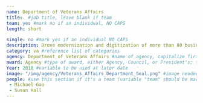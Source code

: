 ```yaml
---
name: Department of Veterans Affairs
title:  #job title, leave blank if team
team: yes #mark no if an individual, NO CAPS
length: short

single: no #mark yes if an individual NO CAPS
description: Drove modernization and digitization of more than 80 business processes across the VA, bringing services into the 21st century. Their technical savvy and focus on process improvement standardized and streamlined work across the agency to improve service to our veterans.
category: va #reference list of categories
agency: Department of Veterans Affairs #name of agency, capitalize first letter of each name
award: Agency #type of award, either Agency, Council, or President's; this is case sensitive so make sure to match the options listed exactly. This section generates the format of the card
Year: 2018 #variable to be used at later date
image: "/img/agency/Veterans_Affairs_Department_Seal.png" #image needed for Team award (agency seal) and President's award (headshot); leave empty if and individual Agency award, IMAGE PATH: /img/agency/GSA_Seal.png
people: #use this section if it's a team (variable "team" should be marked "yes" above)
 - Michael Gao
 - Susan Hall
---
```


